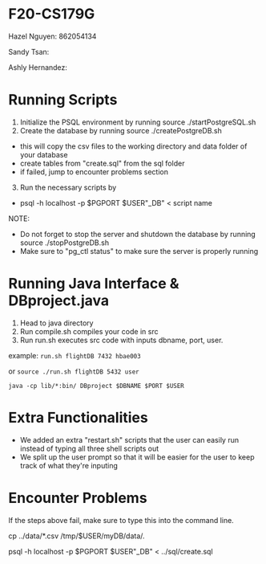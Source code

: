 # F20-CS179G

Hazel Nguyen: 862054134

Sandy Tsan:

Ashly Hernandez:

# Running Scripts

1. Initialize the PSQL environment by running source ./startPostgreSQL.sh
2. Create the database by running source ./createPostgreDB.sh
  - this will copy the csv files to the working directory and data folder of your database
  - create tables from "create.sql" from the sql folder
  - if failed, jump to encounter problems section
  
3. Run the necessary scripts by 

  - psql -h localhost -p $PGPORT $USER"_DB" < script name
  
NOTE: 
- Do not forget to stop the server and shutdown the database by running source ./stopPostgreDB.sh
- Make sure to "pg_ctl status" to make sure the server is properly running
  
# Running Java Interface & DBproject.java

1. Head to java directory
2. Run compile.sh compiles your code in src
3. Run run.sh executes src code with inputs dbname, port, user.

example: 
`run.sh flightDB 7432 hbae003`

or `source ./run.sh flightDB 5432 user`

`java -cp lib/*:bin/ DBproject $DBNAME $PORT $USER`

# Extra Functionalities

- We added an extra "restart.sh" scripts that the user can easily run instead of typing all three shell scripts out
- We split up the user prompt so that it will be easier for the user to keep track of what they're inputing

# Encounter Problems
If the steps above fail, make sure to type this into the command line.

cp ../data/*.csv /tmp/$USER/myDB/data/.

psql -h localhost -p $PGPORT $USER"_DB" < ../sql/create.sql
